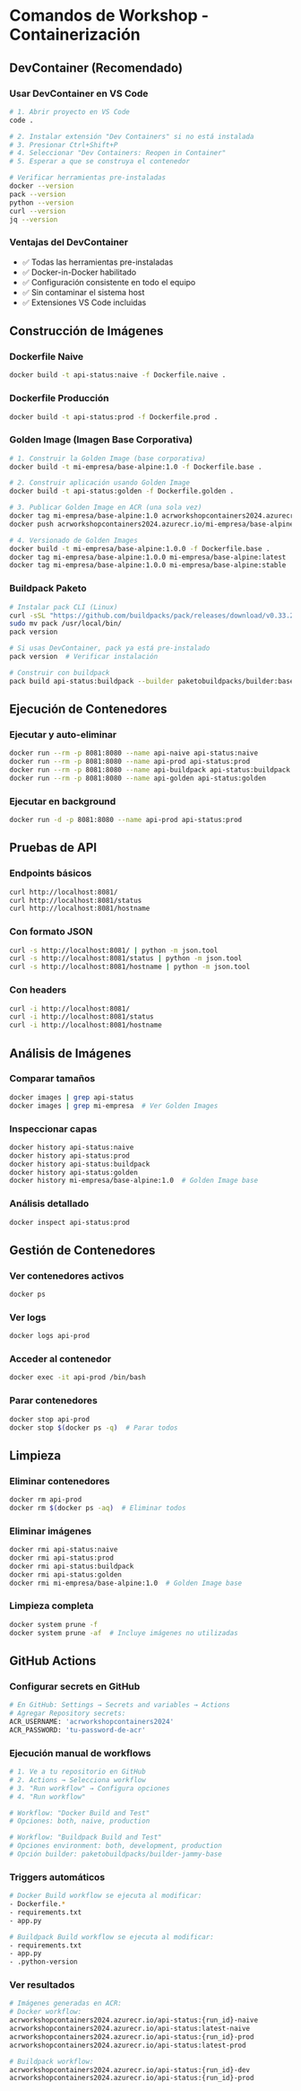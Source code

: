 # Comandos de Workshop - Containerización

## DevContainer (Recomendado)

### Usar DevContainer en VS Code
```bash
# 1. Abrir proyecto en VS Code
code .

# 2. Instalar extensión "Dev Containers" si no está instalada
# 3. Presionar Ctrl+Shift+P
# 4. Seleccionar "Dev Containers: Reopen in Container"
# 5. Esperar a que se construya el contenedor

# Verificar herramientas pre-instaladas
docker --version
pack --version
python --version
curl --version
jq --version
```

### Ventajas del DevContainer
- ✅ Todas las herramientas pre-instaladas
- ✅ Docker-in-Docker habilitado
- ✅ Configuración consistente en todo el equipo
- ✅ Sin contaminar el sistema host
- ✅ Extensiones VS Code incluidas

## Construcción de Imágenes

### Dockerfile Naive
```bash
docker build -t api-status:naive -f Dockerfile.naive .
```

### Dockerfile Producción  
```bash
docker build -t api-status:prod -f Dockerfile.prod .
```

### Golden Image (Imagen Base Corporativa)
```bash
# 1. Construir la Golden Image (base corporativa)
docker build -t mi-empresa/base-alpine:1.0 -f Dockerfile.base .

# 2. Construir aplicación usando Golden Image
docker build -t api-status:golden -f Dockerfile.golden .

# 3. Publicar Golden Image en ACR (una sola vez)
docker tag mi-empresa/base-alpine:1.0 acrworkshopcontainers2024.azurecr.io/mi-empresa/base-alpine:1.0
docker push acrworkshopcontainers2024.azurecr.io/mi-empresa/base-alpine:1.0

# 4. Versionado de Golden Images
docker build -t mi-empresa/base-alpine:1.0.0 -f Dockerfile.base .
docker tag mi-empresa/base-alpine:1.0.0 mi-empresa/base-alpine:latest
docker tag mi-empresa/base-alpine:1.0.0 mi-empresa/base-alpine:stable
```

### Buildpack Paketo
```bash
# Instalar pack CLI (Linux)
curl -sSL "https://github.com/buildpacks/pack/releases/download/v0.33.2/pack-v0.33.2-linux.tgz" | tar -xzf -
sudo mv pack /usr/local/bin/
pack version

# Si usas DevContainer, pack ya está pre-instalado
pack version  # Verificar instalación

# Construir con buildpack
pack build api-status:buildpack --builder paketobuildpacks/builder:base
```

## Ejecución de Contenedores

### Ejecutar y auto-eliminar
```bash
docker run --rm -p 8081:8080 --name api-naive api-status:naive
docker run --rm -p 8081:8080 --name api-prod api-status:prod
docker run --rm -p 8081:8080 --name api-buildpack api-status:buildpack
docker run --rm -p 8081:8080 --name api-golden api-status:golden
```

### Ejecutar en background
```bash
docker run -d -p 8081:8080 --name api-prod api-status:prod
```

## Pruebas de API

### Endpoints básicos
```bash
curl http://localhost:8081/
curl http://localhost:8081/status  
curl http://localhost:8081/hostname
```

### Con formato JSON
```bash
curl -s http://localhost:8081/ | python -m json.tool
curl -s http://localhost:8081/status | python -m json.tool
curl -s http://localhost:8081/hostname | python -m json.tool
```

### Con headers
```bash
curl -i http://localhost:8081/
curl -i http://localhost:8081/status
curl -i http://localhost:8081/hostname
```

## Análisis de Imágenes

### Comparar tamaños
```bash
docker images | grep api-status
docker images | grep mi-empresa  # Ver Golden Images
```

### Inspeccionar capas
```bash
docker history api-status:naive
docker history api-status:prod
docker history api-status:buildpack
docker history api-status:golden
docker history mi-empresa/base-alpine:1.0  # Golden Image base
```

### Análisis detallado
```bash
docker inspect api-status:prod
```

## Gestión de Contenedores

### Ver contenedores activos
```bash
docker ps
```

### Ver logs
```bash
docker logs api-prod
```

### Acceder al contenedor
```bash
docker exec -it api-prod /bin/bash
```

### Parar contenedores
```bash
docker stop api-prod
docker stop $(docker ps -q)  # Parar todos
```

## Limpieza

### Eliminar contenedores
```bash
docker rm api-prod
docker rm $(docker ps -aq)  # Eliminar todos
```

### Eliminar imágenes
```bash
docker rmi api-status:naive
docker rmi api-status:prod  
docker rmi api-status:buildpack
docker rmi api-status:golden
docker rmi mi-empresa/base-alpine:1.0  # Golden Image base
```

### Limpieza completa
```bash
docker system prune -f
docker system prune -af  # Incluye imágenes no utilizadas
```

## GitHub Actions

### Configurar secrets en GitHub
```bash
# En GitHub: Settings → Secrets and variables → Actions
# Agregar Repository secrets:
ACR_USERNAME: 'acrworkshopcontainers2024'
ACR_PASSWORD: 'tu-password-de-acr'
```

### Ejecución manual de workflows
```bash
# 1. Ve a tu repositorio en GitHub
# 2. Actions → Selecciona workflow
# 3. "Run workflow" → Configura opciones
# 4. "Run workflow"

# Workflow: "Docker Build and Test"
# Opciones: both, naive, production

# Workflow: "Buildpack Build and Test" 
# Opciones environment: both, development, production
# Opción builder: paketobuildpacks/builder-jammy-base
```

### Triggers automáticos
```bash
# Docker Build workflow se ejecuta al modificar:
- Dockerfile.*
- requirements.txt  
- app.py

# Buildpack Build workflow se ejecuta al modificar:
- requirements.txt
- app.py
- .python-version
```

### Ver resultados
```bash
# Imágenes generadas en ACR:
# Docker workflow:
acrworkshopcontainers2024.azurecr.io/api-status:{run_id}-naive
acrworkshopcontainers2024.azurecr.io/api-status:latest-naive
acrworkshopcontainers2024.azurecr.io/api-status:{run_id}-prod  
acrworkshopcontainers2024.azurecr.io/api-status:latest-prod

# Buildpack workflow:
acrworkshopcontainers2024.azurecr.io/api-status:{run_id}-dev
acrworkshopcontainers2024.azurecr.io/api-status:{run_id}-prod
```
